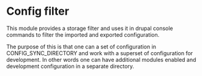 # Config filter

This module provides a storage filter and uses it in drupal console commands
to filter the imported and exported configuration.

The purpose of this is that one can a set of configuration in CONFIG_SYNC_DIRECTORY
and work with a superset of configuration for development.
In other words one can have additional modules enabled and development configuration
in a separate directory.
